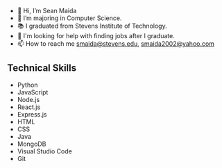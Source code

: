 - 👋 Hi, I’m Sean Maida
- 👀 I’m majoring in Computer Science.
- 📚 I graduated from Stevens Institute of Technology.
- 🤔 I'm looking for help with finding jobs after I graduate. 
- 📫 How to reach me smaida@stevens.edu, smaida2002@yahoo.com

## Technical Skills
- Python
- JavaScript
- Node.js
- React.js
- Express.js
- HTML
- CSS
- Java
- MongoDB
- Visual Studio Code
- Git


<!---
seanmaida2002/seanmaida2002 is a ✨ special ✨ repository because its `README.md` (this file) appears on your GitHub profile.
You can click the Preview link to take a look at your changes.
--->
